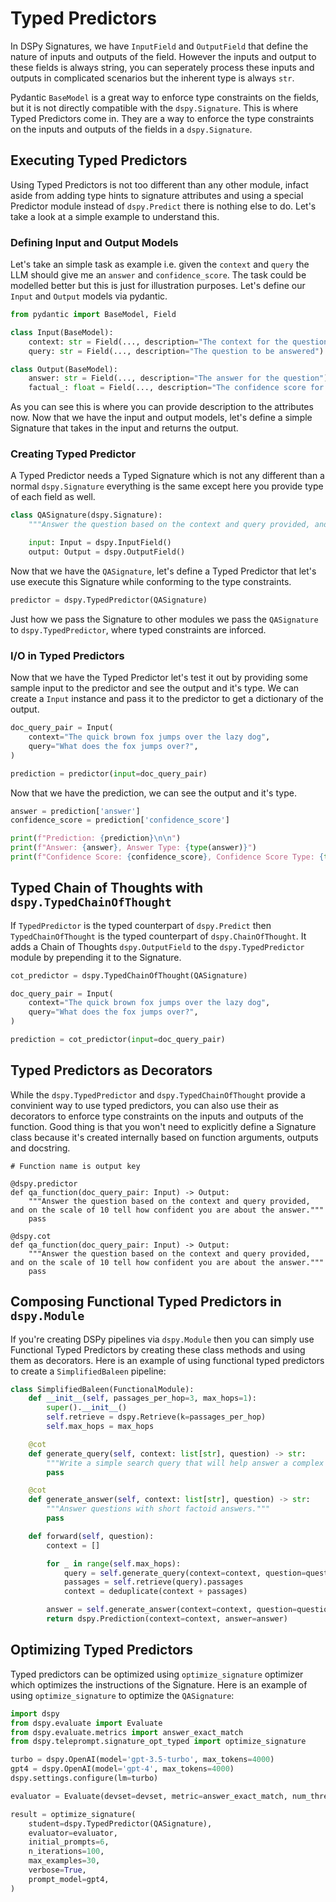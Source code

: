 # Typed Predictors

In DSPy Signatures, we have `InputField` and `OutputField` that define the nature of inputs and outputs of the field. However the inputs and output to these fields is always string, you can seperately process these inputs and outputs in complicated scenarios but the inherent type is always `str`.

Pydantic `BaseModel` is a great way to enforce type constraints on the fields, but it is not directly compatible with the `dspy.Signature`. This is where Typed Predictors come in. They are a way to enforce the type constraints on the inputs and outputs of the fields in a `dspy.Signature`.

## Executing Typed Predictors

Using Typed Predictors is not too different than any other module, infact aside from adding type hints to signature attributes and using a special Predictor module instead of `dspy.Predict` there is nothing else to do. Let's take a look at a simple example to understand this.

### Defining Input and Output Models

Let's take an simple task as example i.e. given the `context` and `query` the LLM should give me an `answer` and `confidence_score`. The task could be modelled better but this is just for illustration purposes. Let's define our `Input` and `Output` models via pydantic.

```python
from pydantic import BaseModel, Field

class Input(BaseModel):
    context: str = Field(..., description="The context for the question")
    query: str = Field(..., description="The question to be answered")

class Output(BaseModel):
    answer: str = Field(..., description="The answer for the question")
    factual_: float = Field(..., description="The confidence score for the answer")
```

As you can see this is where you can provide description to the attributes now. Now that we have the input and output models, let's define a simple Signature that takes in the input and returns the output.

### Creating Typed Predictor

A Typed Predictor needs a Typed Signature which is not any different than a normal `dspy.Signature` everything is the same except here you provide type of each field as well.

```python
class QASignature(dspy.Signature):
    """Answer the question based on the context and query provided, and on the scale of 10 tell how confident you are about the answer."""

    input: Input = dspy.InputField()
    output: Output = dspy.OutputField()
```

Now that we have the `QASignature`, let's define a Typed Predictor that let's use execute this Signature while conforming to the type constraints.

```python
predictor = dspy.TypedPredictor(QASignature)
```

Just how we pass the Signature to other modules we pass the `QASignature` to `dspy.TypedPredictor`, where typed constraints are inforced.

### I/O in Typed Predictors

Now that we have the Typed Predictor let's test it out by providing some sample input to the predictor and see the output and it's type. We can create a `Input` instance and pass it to the predictor to get a dictionary of the output. 

```python
doc_query_pair = Input(
    context="The quick brown fox jumps over the lazy dog",
    query="What does the fox jumps over?",
)

prediction = predictor(input=doc_query_pair)
```

Now that we have the prediction, we can see the output and it's type.

```python
answer = prediction['answer']
confidence_score = prediction['confidence_score']

print(f"Prediction: {prediction}\n\n")
print(f"Answer: {answer}, Answer Type: {type(answer)}")
print(f"Confidence Score: {confidence_score}, Confidence Score Type: {type(confidence_score)}")
```

## Typed Chain of Thoughts with `dspy.TypedChainOfThought`

If `TypedPredictor` is the typed counterpart of `dspy.Predict` then `TypedChainOfThought` is the typed counterpart of `dspy.ChainOfThought`. It adds a Chain of Thoughts `dspy.OutputField` to the `dspy.TypedPredictor` module by prepending it to the Signature.

```python
cot_predictor = dspy.TypedChainOfThought(QASignature)

doc_query_pair = Input(
    context="The quick brown fox jumps over the lazy dog",
    query="What does the fox jumps over?",
)

prediction = cot_predictor(input=doc_query_pair)
```

## Typed Predictors as Decorators

While the `dspy.TypedPredictor` and `dspy.TypedChainOfThought` provide a convinient way to use typed predictors, you can also use their as decorators to enforce type constraints on the inputs and outputs of the function. Good thing is that you won't need to explicitly define a Signature class because it's created internally based on function arguments, outputs and docstring.

```
# Function name is output key

@dspy.predictor
def qa_function(doc_query_pair: Input) -> Output:
    """Answer the question based on the context and query provided, and on the scale of 10 tell how confident you are about the answer."""
    pass

@dspy.cot
def qa_function(doc_query_pair: Input) -> Output:
    """Answer the question based on the context and query provided, and on the scale of 10 tell how confident you are about the answer."""
    pass
```

## Composing Functional Typed Predictors in `dspy.Module`

If you're creating DSPy pipelines via `dspy.Module` then you can simply use Functional Typed Predictors by creating these class methods and using them as decorators. Here is an example of using functional typed predictors to create a `SimplifiedBaleen` pipeline:

```python
class SimplifiedBaleen(FunctionalModule):
    def __init__(self, passages_per_hop=3, max_hops=1):
        super().__init__()
        self.retrieve = dspy.Retrieve(k=passages_per_hop)
        self.max_hops = max_hops

    @cot
    def generate_query(self, context: list[str], question) -> str:
        """Write a simple search query that will help answer a complex question."""
        pass

    @cot
    def generate_answer(self, context: list[str], question) -> str:
        """Answer questions with short factoid answers."""
        pass

    def forward(self, question):
        context = []

        for _ in range(self.max_hops):
            query = self.generate_query(context=context, question=question)
            passages = self.retrieve(query).passages
            context = deduplicate(context + passages)

        answer = self.generate_answer(context=context, question=question)
        return dspy.Prediction(context=context, answer=answer)
```

## Optimizing Typed Predictors

Typed predictors can be optimized using `optimize_signature` optimizer which optimizes the instructions of the Signature. Here is an example of using `optimize_signature` to optimize the `QASignature`:

```python
import dspy
from dspy.evaluate import Evaluate
from dspy.evaluate.metrics import answer_exact_match
from dspy.teleprompt.signature_opt_typed import optimize_signature

turbo = dspy.OpenAI(model='gpt-3.5-turbo', max_tokens=4000)
gpt4 = dspy.OpenAI(model='gpt-4', max_tokens=4000)
dspy.settings.configure(lm=turbo)

evaluator = Evaluate(devset=devset, metric=answer_exact_match, num_threads=10, display_progress=True)

result = optimize_signature(
    student=dspy.TypedPredictor(QASignature),
    evaluator=evaluator,
    initial_prompts=6,
    n_iterations=100,
    max_examples=30,
    verbose=True,
    prompt_model=gpt4,
)
```